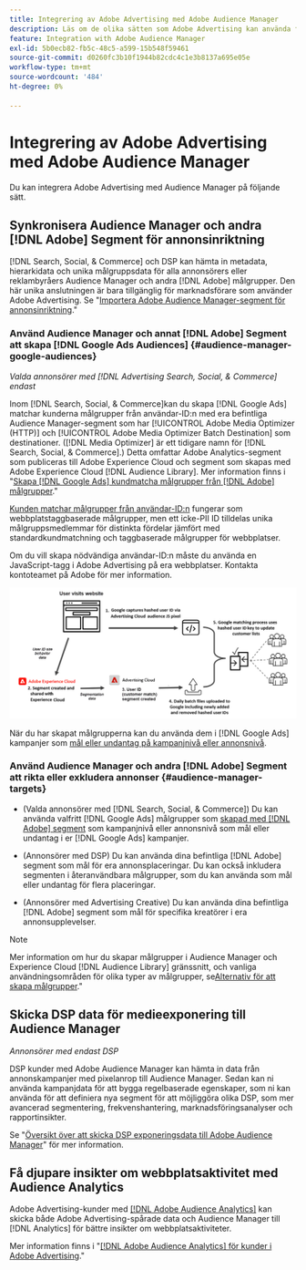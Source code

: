 ```yaml
---
title: Integrering av Adobe Advertising med Adobe Audience Manager
description: Läs om de olika sätten som Adobe Advertising kan använda för att utbyta data med Adobe Audience Manager.
feature: Integration with Adobe Audience Manager
exl-id: 5b0ecb82-fb5c-48c5-a599-15b548f59461
source-git-commit: d0260fc3b10f1944b82cdc4c1e3b8137a695e05e
workflow-type: tm+mt
source-wordcount: '484'
ht-degree: 0%

---
```


# Integrering av Adobe Advertising med Adobe Audience Manager

Du kan integrera Adobe Advertising med Audience Manager på följande sätt.

## Synkronisera Audience Manager och andra [!DNL Adobe] Segment för annonsinriktning

[!DNL Search, Social, & Commerce] och DSP kan hämta in metadata, hierarkidata och unika målgruppsdata för alla annonsörers eller reklambyråers Audience Manager och andra [!DNL Adobe] målgrupper. Den här unika anslutningen är bara tillgänglig för marknadsförare som använder Adobe Advertising. Se &quot;[Importera Adobe Audience Manager-segment för annonsinriktning](/help/integrations/audience-manager/import-audiences.md).&quot;

### Använd Audience Manager och annat [!DNL Adobe] Segment att skapa [!DNL Google Ads Audiences] {#audience-manager-google-audiences}

*Valda annonsörer med [!DNL Advertising Search, Social, & Commerce] endast*

Inom [!DNL Search, Social, & Commerce]kan du skapa [!DNL Google Ads] matchar kunderna målgrupper från användar-ID:n med era befintliga Audience Manager-segment som har [!UICONTROL Adobe Media Optimizer (HTTP)] och [!UICONTROL Adobe Media Optimizer Batch Destination] som destinationer. ([!DNL Media Optimizer] är ett tidigare namn för [!DNL Search, Social, & Commerce].) Detta omfattar Adobe Analytics-segment som publiceras till Adobe Experience Cloud och segment som skapas med Adobe Experience Cloud [!DNL Audience Library]. Mer information finns i &quot;[Skapa [!DNL Google Ads] kundmatcha målgrupper från [!DNL Adobe] målgrupper](/help/search-social-commerce/campaign-management/campaigns/google-audience-from-adobe-audience.md).&quot;

[Kunden matchar målgrupper från användar-ID:n](https://support.google.com/google-ads/answer/9199250) fungerar som webbplatstaggbaserade målgrupper, men ett icke-PII ID tilldelas unika målgruppsmedlemmar för distinkta fördelar jämfört med standardkundmatchning och taggbaserade målgrupper för webbplatser.

Om du vill skapa nödvändiga användar-ID:n måste du använda en JavaScript-tagg i Adobe Advertising <!-- with a user ID parameter -->på era webbplatser. Kontakta kontoteamet på Adobe för mer information.

![process för att skapa segment](/help/integrations/assets/ad_search_user_id_pic.png)

När du har skapat målgrupperna kan du använda dem i [!DNL Google Ads] kampanjer som [mål eller undantag på kampanjnivå eller annonsnivå](#audience-manager-targets).

### Använd Audience Manager och andra [!DNL Adobe] Segment att rikta eller exkludera annonser {#audience-manager-targets}

* (Valda annonsörer med [!DNL Search, Social, & Commerce]) Du kan använda valfritt [!DNL Google Ads] målgrupper som [skapad med [!DNL Adobe] segment](#audience-manager-google-audiences) som kampanjnivå eller annonsnivå som mål eller undantag i er [!DNL Google Ads] kampanjer.

* (Annonsörer med DSP) Du kan använda dina befintliga [!DNL Adobe] segment som mål för era annonsplaceringar. Du kan också inkludera segmenten i återanvändbara målgrupper, som du kan använda som mål eller undantag för flera placeringar.

* (Annonsörer med Advertising Creative) Du kan använda dina befintliga [!DNL Adobe] segment som mål för specifika kreatörer i era annonsupplevelser.

>[!NOTE]
>
>Mer information om hur du skapar målgrupper i Audience Manager och Experience Cloud [!DNL Audience Library] gränssnitt, och vanliga användningsområden för olika typer av målgrupper, se[Alternativ för att skapa målgrupper](https://experienceleague.adobe.com/docs/experience-cloud-kcs/kbarticles/KA-16471.html).&quot;

## Skicka DSP data för medieexponering till Audience Manager

*Annonsörer med endast DSP*

DSP kunder med Adobe Audience Manager kan hämta in data från annonskampanjer med pixelanrop till Audience Manager. Sedan kan ni använda kampanjdata för att bygga regelbaserade egenskaper, som ni kan använda för att definiera nya segment för att möjliggöra olika DSP, som mer avancerad segmentering, frekvenshantering, marknadsföringsanalyser och rapportinsikter.

Se &quot;[Översikt över att skicka DSP exponeringsdata till Adobe Audience Manager](/help/integrations/audience-manager/media-data-integration/overview.md)&quot; för mer information.

## Få djupare insikter om webbplatsaktivitet med Audience Analytics

Adobe Advertising-kunder med [[!DNL Adobe Audience Analytics]](https://experienceleague.adobe.com/docs/analytics/integration/audience-analytics/mc-audiences-aam.html) kan skicka både Adobe Advertising-spårade data och Audience Manager till [!DNL Analytics] för bättre insikter om webbplatsaktiviteter.

Mer information finns i &quot;[[!DNL Adobe Audience Analytics] för kunder i Adobe Advertising](/help/integrations/audience-manager/audience-analytics.md).&quot;
